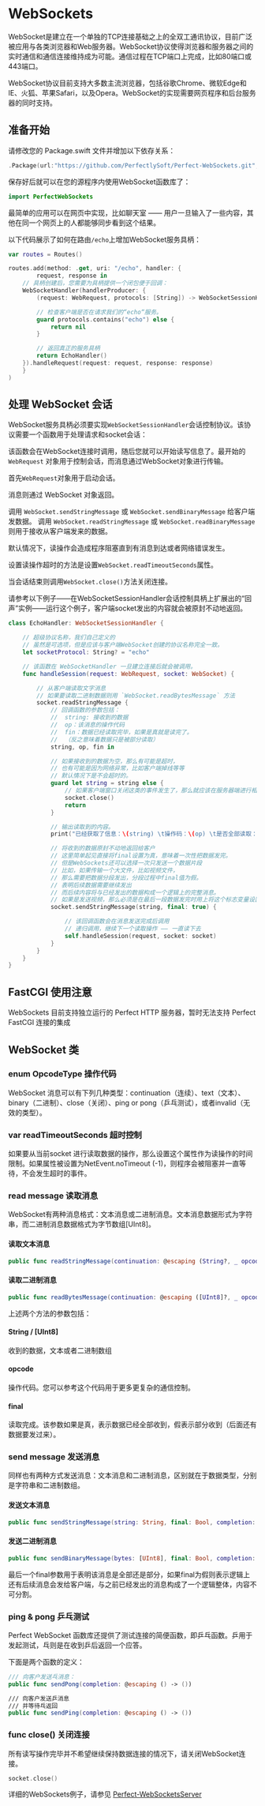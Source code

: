 # WebSockets

WebSocket是建立在一个单独的TCP连接基础之上的全双工通讯协议，目前广泛被应用与各类浏览器和Web服务器。WebSocket协议使得浏览器和服务器之间的实时通信和通信连接维持成为可能。通信过程在TCP端口上完成，比如80端口或443端口。

WebSocket协议目前支持大多数主流浏览器，包括谷歌Chrome、微软Edge和IE、火狐、苹果Safari，以及Opera。WebSocket的实现需要网页程序和后台服务器的同时支持。


## 准备开始

请修改您的 Package.swift 文件并增加以下依存关系：

``` swift
.Package(url:"https://github.com/PerfectlySoft/Perfect-WebSockets.git", majorVersion: 2, minor: 0)
```

保存好后就可以在您的源程序内使用WebSocket函数库了：

``` swift
import PerfectWebSockets
```

最简单的应用可以在网页中实现，比如聊天室 —— 用户一旦输入了一些内容，其他在同一个网页上的人都能够同步看到这个结果。

以下代码展示了如何在路由`/echo`上增加WebSocket服务具柄：

``` swift
var routes = Routes()

routes.add(method: .get, uri: "/echo", handler: {
		request, response in
    // 具柄创建后，您需要为具柄提供一个闭包便于回调：
    WebSocketHandler(handlerProducer: {
        (request: WebRequest, protocols: [String]) -> WebSocketSessionHandler? in

        // 检查客户端是否在请求我们的“echo“服务。
        guard protocols.contains("echo") else {
            return nil
        }

        // 返回真正的服务具柄
        return EchoHandler()
    }).handleRequest(request: request, response: response)
	}
)
```

## 处理 WebSocket 会话

WebSocket服务具柄必须要实现`WebSocketSessionHandler`会话控制协议。该协议需要一个函数用于处理请求和socket会话：

该函数会在WebSocket连接时调用，随后您就可以开始读写信息了。最开始的 `WebRequest` 对象用于控制会话，而消息通过WebSocket对象进行传输。

首先`WebRequest`对象用于启动会话。

消息则通过 WebSocket 对象返回。

调用 `WebSocket.sendStringMessage` 或 `WebSocket.sendBinaryMessage` 给客户端发数据。
调用 `WebSocket.readStringMessage` 或 `WebSocket.readBinaryMessage` 则用于接收从客户端发来的数据。

默认情况下，读操作会造成程序阻塞直到有消息到达或者网络错误发生。

设置读操作超时的方法是设置`WebSocket.readTimeoutSeconds`属性。

当会话结束则调用`WebSocket.close()`方法关闭连接。


请参考以下例子——在WebSocketSessionHandler会话控制具柄上扩展出的“回声”实例——运行这个例子，客户端socket发出的内容就会被原封不动地返回。

``` swift
class EchoHandler: WebSocketSessionHandler {

	// 超级协议名称，我们自己定义的
	// 虽然是可选项，但是应该与客户端WebSocket创建的协议名称完全一致。
	let socketProtocol: String? = "echo"

	// 该函数在 WebSocketHandler 一旦建立连接后就会被调用。
	func handleSession(request: WebRequest, socket: WebSocket) {

		// 从客户端读取文字消息
		// 如果要读取二进制数据则用 `WebSocket.readBytesMessage` 方法
		socket.readStringMessage {
			// 回调函数的参数包括：
			//	string: 接收到的数据
			//	op：该消息的操作代码
			//	fin：数据已经读取完毕，如果是真就是读完了。
			//  （反之意味着数据只是被部分读取）
			string, op, fin in

			// 如果接收到的数据为空，那么有可能是超时，
			// 也有可能是因为网络异常，比如客户端掉线等等
			// 默认情况下是不会超时的。
			guard let string = string else {
				// 如果客户端窗口关闭这类的事件发生了，那么就应该在服务器端进行相应的关闭操作。
				socket.close()
				return
			}

			// 输出读取到的内容。
			print("已经获取了信息：\(string) \t操作码：\(op) \t是否全部读取：\(fin)")

			// 将收到的数据原封不动地返回给客户
			// 这里简单起见直接将final设置为真，意味着一次性把数据发完。
			// 但是WebSockets还可以选择一次只发送一个数据片段
			// 比如，如果传输一个大文件，比如视频文件，
			// 那么需要把数据分段发出，分段过程中final值为假。
			// 表明后续数据需要继续发出
			// 而后续内容将与已经发出的数据构成一个逻辑上的完整消息。
			// 如果是发送视频，那么必须是在最后一段数据发完时用上将这个标志变量设置为真。
			socket.sendStringMessage(string, final: true) {

				// 该回调函数会在消息发送完成后调用
				// 递归调用，继续下一个读取操作 —— 一直读下去
				self.handleSession(request, socket: socket)
			}
		}
	}
}
```

## FastCGI 使用注意
WebSockets 目前支持独立运行的 Perfect HTTP 服务器，暂时无法支持 Perfect FastCGI 连接的集成

## WebSocket 类

### enum OpcodeType 操作代码
WebSocket 消息可以有下列几种类型：continuation（连续）、text（文本）、binary（二进制）、close（关闭）、ping or pong（乒乓测试），或者invalid（无效的类型）。

### var readTimeoutSeconds 超时控制
如果要从当前socket 进行读取数据的操作，那么设置这个属性作为读操作的时间限制。如果属性被设置为NetEvent.noTimeout (-1)，则程序会被阻塞并一直等待，不会发生超时的事件。

### read message 读取消息
WebSocket有两种消息格式：文本消息或二进制消息。文本消息数据形式为字符串，而二进制消息数据格式为字节数组[UInt8]。

#### 读取文本消息

``` swift
public func readStringMessage(continuation: @escaping (String?, _ opcode: OpcodeType, _ final: Bool) -> ())
```

#### 读取二进制消息

``` swift
public func readBytesMessage(continuation: @escaping ([UInt8]?, _ opcode: OpcodeType, _ final: Bool) -> ())
```

上述两个方法的参数包括：

#### String / [UInt8]
收到的数据，文本或者二进制数组

#### opcode
操作代码。您可以参考这个代码用于更多更复杂的通信控制。

#### final
读取完成。该参数如果是真，表示数据已经全部收到，假表示部分收到（后面还有数据要发过来）。

### send message 发送消息
同样也有两种方式发送消息：文本消息和二进制消息，区别就在于数据类型，分别是字符串和二进制数组。

#### 发送文本消息

``` swift
public func sendStringMessage(string: String, final: Bool, completion: @escaping () -> ())
```

#### 发送二进制消息

``` swift
public func sendBinaryMessage(bytes: [UInt8], final: Bool, completion: @escaping () -> ())
```

最后一个final参数用于表明该消息是全部还是部分，如果final为假则表示逻辑上还有后续消息会发给客户端，与之前已经发出的消息构成了一个逻辑整体，内容不可分割。

### ping & pong 乒乓测试

Perfect WebSocket 函数库还提供了测试连接的简便函数，即乒乓函数。乒用于发起测试，乓则是在收到乒后返回一个应答。

下面是两个函数的定义：

``` swift
/// 向客户发送乓消息：
public func sendPong(completion: @escaping () -> ())

/// 向客户发送乒消息
/// 并等待乓返回
public func sendPing(completion: @escaping () -> ())
```

### func close() 关闭连接
所有读写操作完毕并不希望继续保持数据连接的情况下，请关闭WebSocket连接。

``` swift
socket.close()
```

详细的WebSockets例子，请参见 [Perfect-WebSocketsServer](https://github.com/PerfectExamples/Perfect-WebSocketsServer)
